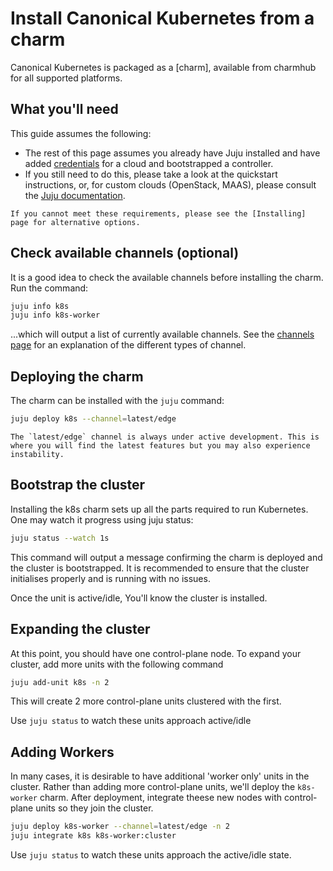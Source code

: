 # Install Canonical Kubernetes from a charm

Canonical Kubernetes is packaged as a [charm], available from charmhub for all supported platforms.

## What you'll need

This guide assumes the following:

- The rest of this page assumes you already have Juju installed and have added [credentials] for a cloud and bootstrapped a controller.
- If you still need to do this, please take a look at the quickstart instructions, or, for custom clouds (OpenStack, MAAS), please consult the [Juju documentation][juju].

```{note}
If you cannot meet these requirements, please see the [Installing] page for alternative options.
```

## Check available channels (optional)

It is a good idea to check the available channels before installing the charm. Run the command:

```bash
juju info k8s
juju info k8s-worker
```

...which will output a list of currently available channels. See the [channels page][channels] for an
explanation of the different types of channel.

## Deploying the charm

The charm can be installed with the `juju` command:

```bash
juju deploy k8s --channel=latest/edge
```

```{note}
The `latest/edge` channel is always under active development. This is where you will find the latest features but you may also experience instability.
```

## Bootstrap the cluster

Installing the k8s charm sets up all the parts required to run Kubernetes. One may
watch it progress using juju status:

```bash
juju status --watch 1s
```

This command will output a message confirming the charm is deployed and the
cluster is bootstrapped. It is recommended to ensure that the cluster initialises 
properly and is running with no issues.

Once the unit is active/idle, You'll know the cluster is installed.

## Expanding the cluster

At this point, you should have one control-plane node. To expand your cluster, add more units
with the following command

```bash
juju add-unit k8s -n 2
```

This will create 2 more control-plane units clustered with the first.

Use `juju status` to watch these units approach active/idle

## Adding Workers

In many cases, it is desirable to have additional 'worker only' units in the cluster. 
Rather than adding more control-plane units, we'll deploy the `k8s-worker` charm.
After deployment, integrate theese new nodes with control-plane units so they join 
the cluster.

```bash
juju deploy k8s-worker --channel=latest/edge -n 2
juju integrate k8s k8s-worker:cluster
```

Use `juju status` to watch these units approach the active/idle state. 

<!-- LINKS -->

[Installing]:    ./index
[channels]:      ../../explanation/channels
[credentials]:   https://juju.is/docs/juju/credentials
[juju]:          https://juju.is/docs/juju/install-juju